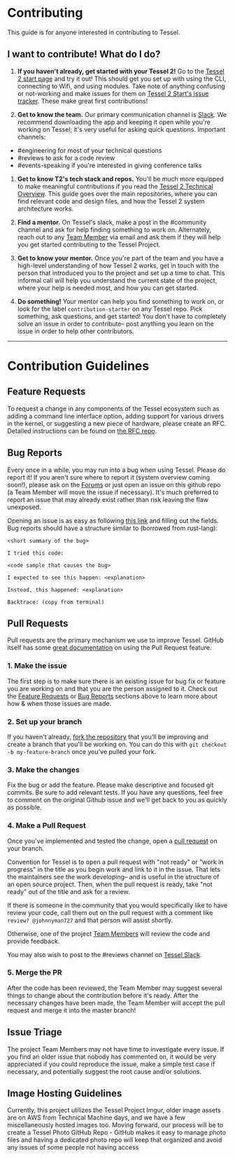 # Contributing

This guide is for anyone interested in contributing to Tessel.

## I want to contribute! What do I do?
1. **If you haven't already, get started with your Tessel 2!** Go to the [Tessel 2 start page](http://tessel.github.io/t2-start/) and try it out! This should get you set up with using the CLI, connecting to Wifi, and using modules. Take note of anything confusing or not-working and make issues for them on [Tessel 2 Start's issue tracker](https://github.com/tessel/t2-start/issues). These make great first contributions!

1. **Get to know the team.** Our primary communication channel is [Slack](https://tessel-slack.herokuapp.com/). We recommend downloading the app and keeping it open while you're working on Tessel; it's very useful for asking quick questions. Important channels:

  * #engineering for most of your technical questions
  * #reviews to ask for a code review
  * #events-speaking if you're interested in giving conference talks

1. **Get to know T2's tech stack and repos.** You'll be much more equipped to make meaningful contributions if you read the [Tessel 2 Technical Overview](https://tessel.gitbooks.io/t2-docs/content/debugging/Technical_Overview.html). This guide goes over the main repositories, where you can find relevant code and design files, and how the Tessel 2 system architecture works.

1. **Find a mentor.** On Tessel's slack, make a post in the #community channel and ask for help finding something to work on. Alternately, reach out to any [Team Member](https://github.com/tessel/project/blob/master/TEAM.md) via email and ask them if they will help you get started contributing to the Tessel Project.

1. **Get to know your mentor.** Once you're part of the team and you have a high-level understanding of how Tessel 2 works, get in touch with the person that introduced you to the project and set up a time to chat. This informal call will help you understand the current state of the project, where your help is needed most, and how you can get started.

1. **Do something!** Your mentor can help you find something to work on, or look for the label `contribution-starter` on any Tessel repo. Pick something, ask questions, and get started! You don't have to completely solve an issue in order to contribute– post anything you learn on the issue in order to help other contributors.

---
# Contribution Guidelines

## Feature Requests
To request a change in any components of the Tessel ecosystem such as adding a command line interface option, adding support for various drivers in the kernel, or suggesting a new piece of hardware, please create an RFC. Detailed instructions can be found on [the RFC repo](https://github.com/tessel/rfcs).

## Bug Reports
Every once in a while, you may run into a bug when using Tessel. Please do report it! If you aren't sure where to report it (system overview coming soon!), please ask on the [Forums](http://forums.tessel.io) or just open an issue on this github repo (a Team Member will move the issue if necessary). It's much preferred to report an issue that may already exist rather than risk leaving the flaw unexposed.

Opening an issue is as easy as following [this
link](https://github.com/technicalmachine/tessel-project/issues) and filling out the fields.
Bug reports should have a structure similar to (borrowed from rust-lang):

    <short summary of the bug>

    I tried this code:

    <code sample that causes the bug>

    I expected to see this happen: <explanation>

    Instead, this happened: <explanation>

    Backtrace: (copy from terminal)

## Pull Requests

Pull requests are the primary mechanism we use to improve Tessel. GitHub itself
has some [great documentation][pull-requests] on using the Pull Request
feature.

[pull-requests]: https://help.github.com/articles/using-pull-requests/

### 1. Make the issue
The first step is to make sure there is an existing issue for bug fix or feature you are working on and that you are the person assigned to it. Check out the [Feature Requests](#feature-requests) or [Bug Reports](#bug-reports) sections above to learn more about how & when those issues are made.

### 2. Set up your branch
If you haven't already, [fork the repository](https://help.github.com/articles/fork-a-repo/) that you'll be improving and create a branch that you'll be working on. You can do this with `git checkout -b my-feature-branch` once you've pulled your fork.

### 3. Make the changes
Fix the bug or add the feature. Please make descriptive and focused git commits. Be sure to add relevant tests. If you have any questions, feel free to comment on the original Github issue and we'll get back to you as quickly as possible.

### 4. Make a Pull Request
Once you've implemented and tested the change, open a [pull request][pull-requests] on your branch.

Convention for Tessel is to open a pull request with "not ready" or "work in progress" in the title as you begin work and link to it in the issue. That lets the maintainers see the work developing– and is useful in the structure of an open source project. Then, when the pull request is ready, take "not ready" out of the title and ask for a review.

If there is someone in the community that you would specifically like to have review your code, call them out on the pull request with a comment like `review? @johnnyman727` and that person will assist shortly.

Otherwise, one of the project [Team Members](https://github.com/tessel/project/blob/master/TEAM-MEMBERS.md) will review the code and provide feedback.

You may also wish to post to the #reviews channel on [Tessel Slack](https://tessel-slack.herokuapp.com/).

### 5. Merge the PR
After the code has been reviewed, the Team Member may suggest several things to change about the contribution before it's ready. After the necessary changes have been made, the Team Member will accept the pull request and merge it into the master branch!

## Issue Triage

The project Team Members may not have time to investigate every issue. If you find an older issue that nobody has commented on, it would be very appreciated if you could reproduce the issue, make a simple test case if necessary, and potentially suggest the root cause and/or solutions.


## Image Hosting Guidelines
Currently, this project utilizes the Tessel Project Imgur, older image assets are on AWS from Technical Machine days, and we have a few miscellaneously hosted images too. 
Moving forward, our process will be to create a Tessel Photo GitHub Repo - GitHub makes it easy to manage photo files and having a dedicated photo repo will keep that organized and avoid any issues of some people not having access